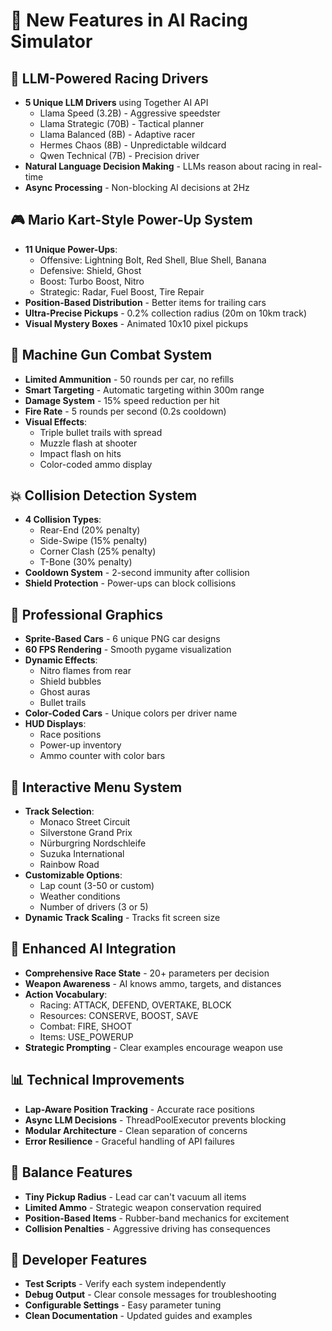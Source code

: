 # 🚀 New Features in AI Racing Simulator

## 🤖 LLM-Powered Racing Drivers
- **5 Unique LLM Drivers** using Together AI API
  - Llama Speed (3.2B) - Aggressive speedster
  - Llama Strategic (70B) - Tactical planner
  - Llama Balanced (8B) - Adaptive racer
  - Hermes Chaos (8B) - Unpredictable wildcard
  - Qwen Technical (7B) - Precision driver
- **Natural Language Decision Making** - LLMs reason about racing in real-time
- **Async Processing** - Non-blocking AI decisions at 2Hz

## 🎮 Mario Kart-Style Power-Up System
- **11 Unique Power-Ups**:
  - Offensive: Lightning Bolt, Red Shell, Blue Shell, Banana
  - Defensive: Shield, Ghost
  - Boost: Turbo Boost, Nitro
  - Strategic: Radar, Fuel Boost, Tire Repair
- **Position-Based Distribution** - Better items for trailing cars
- **Ultra-Precise Pickups** - 0.2% collection radius (20m on 10km track)
- **Visual Mystery Boxes** - Animated 10x10 pixel pickups

## 🔫 Machine Gun Combat System
- **Limited Ammunition** - 50 rounds per car, no refills
- **Smart Targeting** - Automatic targeting within 300m range
- **Damage System** - 15% speed reduction per hit
- **Fire Rate** - 5 rounds per second (0.2s cooldown)
- **Visual Effects**:
  - Triple bullet trails with spread
  - Muzzle flash at shooter
  - Impact flash on hits
  - Color-coded ammo display

## 💥 Collision Detection System
- **4 Collision Types**:
  - Rear-End (20% penalty)
  - Side-Swipe (15% penalty)
  - Corner Clash (25% penalty)
  - T-Bone (30% penalty)
- **Cooldown System** - 2-second immunity after collision
- **Shield Protection** - Power-ups can block collisions

## 🎨 Professional Graphics
- **Sprite-Based Cars** - 6 unique PNG car designs
- **60 FPS Rendering** - Smooth pygame visualization
- **Dynamic Effects**:
  - Nitro flames from rear
  - Shield bubbles
  - Ghost auras
  - Bullet trails
- **Color-Coded Cars** - Unique colors per driver name
- **HUD Displays**:
  - Race positions
  - Power-up inventory
  - Ammo counter with color bars

## 🏁 Interactive Menu System
- **Track Selection**:
  - Monaco Street Circuit
  - Silverstone Grand Prix
  - Nürburgring Nordschleife
  - Suzuka International
  - Rainbow Road
- **Customizable Options**:
  - Lap count (3-50 or custom)
  - Weather conditions
  - Number of drivers (3 or 5)
- **Dynamic Track Scaling** - Tracks fit screen size

## 🧠 Enhanced AI Integration
- **Comprehensive Race State** - 20+ parameters per decision
- **Weapon Awareness** - AI knows ammo, targets, and distances
- **Action Vocabulary**:
  - Racing: ATTACK, DEFEND, OVERTAKE, BLOCK
  - Resources: CONSERVE, BOOST, SAVE
  - Combat: FIRE, SHOOT
  - Items: USE_POWERUP
- **Strategic Prompting** - Clear examples encourage weapon use

## 📊 Technical Improvements
- **Lap-Aware Position Tracking** - Accurate race positions
- **Async LLM Decisions** - ThreadPoolExecutor prevents blocking
- **Modular Architecture** - Clean separation of concerns
- **Error Resilience** - Graceful handling of API failures

## 🎯 Balance Features
- **Tiny Pickup Radius** - Lead car can't vacuum all items
- **Limited Ammo** - Strategic weapon conservation required
- **Position-Based Items** - Rubber-band mechanics for excitement
- **Collision Penalties** - Aggressive driving has consequences

## 🔧 Developer Features
- **Test Scripts** - Verify each system independently
- **Debug Output** - Clear console messages for troubleshooting
- **Configurable Settings** - Easy parameter tuning
- **Clean Documentation** - Updated guides and examples